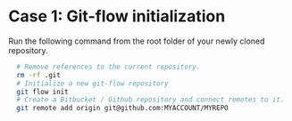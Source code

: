 # Case 1: Git-flow initialization

Run the following command from the root folder of your newly cloned repository.

```bash
  # Remove references to the current repository.
  rm -rf .git
  # Initialize a new git-flow repository
  git flow init
  # Create a Bitbucket / Github repository and connect remotes to it.
  git remote add origin git@github.com:MYACCOUNT/MYREPO
```
